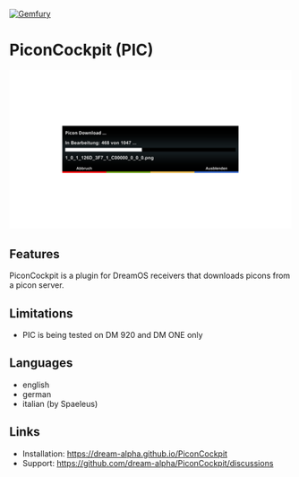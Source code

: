 [![Gemfury](https://badge.fury.io/fp/gemfury.svg)](https://gemfury.com/f/partner)

# PiconCockpit (PIC)

![Screenshot](pic.png)

## Features
PiconCockpit is a plugin for DreamOS receivers that downloads picons from a picon server.

## Limitations
- PIC is being tested on DM 920 and DM ONE only

## Languages
- english
- german
- italian (by Spaeleus)

## Links
- Installation: https://dream-alpha.github.io/PiconCockpit
- Support: https://github.com/dream-alpha/PiconCockpit/discussions
